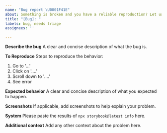 ```yaml
---
name: "Bug report \U0001F41E"
about: Something is broken and you have a reliable reproduction? Let us know here.
title: "[Bug]: "
labels: bug, needs triage
assignees: ''

---
```


**Describe the bug**
A clear and concise description of what the bug is.

**To Reproduce**
Steps to reproduce the behavior:
1. Go to '...'
2. Click on '....'
3. Scroll down to '....'
4. See error

**Expected behavior**
A clear and concise description of what you expected to happen.

**Screenshots**
If applicable, add screenshots to help explain your problem.

**System**
Please paste the results of `npx storybook@latest info` here.

**Additional context**
Add any other context about the problem here.
